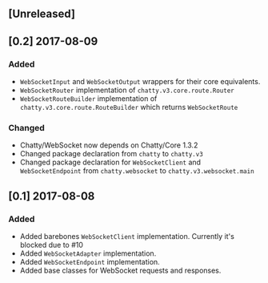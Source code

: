 ## [Unreleased]

## [0.2] 2017-08-09

### Added 

- `WebSocketInput` and `WebSocketOutput` wrappers for their core equivalents.
- `WebSocketRouter` implementation of `chatty.v3.core.route.Router`
- `WebSocketRouteBuilder` implementation of `chatty.v3.core.route.RouteBuilder` which returns `WebSocketRoute`

### Changed

- Chatty/WebSocket now depends on Chatty/Core 1.3.2
- Changed package declaration from `chatty` to `chatty.v3`
- Changed package declaration for `WebSocketClient` and `WebSocketEndpoint` from `chatty.websocket` to `chatty.v3.websocket.main` 

## [0.1] 2017-08-08

### Added

- Added barebones `WebSocketClient` implementation. Currently it's blocked due to #10
- Added `WebSocketAdapter` implementation.
- Added `WebSocketEndpoint` implementation.
- Added base classes for WebSocket requests and responses.